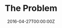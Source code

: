 ---
date: "2016-04-27T00:00:00Z"
external_link: ""
image:
  caption: Photo by Toa Heftiba on Unsplash
  focal_point: Smart
summary: Given the importance of copepods we want to know how impacts of climate change, such as shifts in temperature and pH, might affect them – which may have knock-on effects for their predators and carbon cycling. Climate change will also have an indirect effect on food availability for copepods by impacting the algae they graze on, but we’re still learning how animals evolve at different levels of food abundance. One way to investigate evolutionary responses to food is to evolve copepods in a laboratory under controlled conditions.
tags:
- Problem
title: The Problem
---